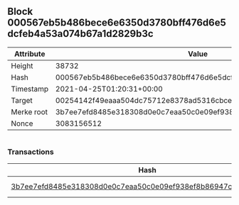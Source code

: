 ## Block 000567eb5b486bece6e6350d3780bff476d6e5dcfeb4a53a074b67a1d2829b3c

Attribute | Value
--- | ---
Height | 38732
Hash | 000567eb5b486bece6e6350d3780bff476d6e5dcfeb4a53a074b67a1d2829b3c
Timestamp | 2021-04-25T01:20:31+00:00
Target | 00254142f49eaaa504dc75712e8378ad5316cbcead634704b3734b6271167cc4
Merke root | 3b7ee7efd8485e318308d0e0c7eaa50c0e09ef938ef8b86947c25acfa02f44cf
Nonce | 3083156512

```

```

### Transactions

Hash | Amount
--- | ---
[3b7ee7efd8485e318308d0e0c7eaa50c0e09ef938ef8b86947c25acfa02f44cf](3b7ee7efd8485e318308d0e0c7eaa50c0e09ef938ef8b86947c25acfa02f44cf.md) | 10.00000000 SKEPTI 
